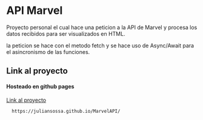 # API Marvel

Proyecto personal el cual hace una peticion a la API de Marvel y procesa los datos recibidos para ser visualizados en HTML.

la peticion se hace con el metodo fetch y se hace uso de Async/Await para el asincronismo de las funciones.


## Link al proyecto

#### Hosteado en github pages

[Link al proyecto](https://juliansossa.github.io/MarvelAPI)
```http
  https://juliansossa.github.io/MarvelAPI/
```
